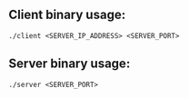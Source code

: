## Client binary usage:
    ./client <SERVER_IP_ADDRESS> <SERVER_PORT>

## Server binary usage:
    ./server <SERVER_PORT>